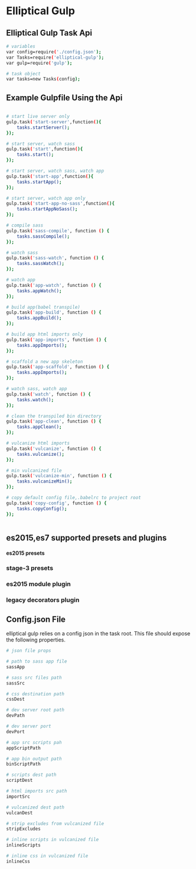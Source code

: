 # Elliptical Gulp

## Elliptical Gulp Task Api

```bash
# variables
var config=require('./config.json');
var Tasks=require('elliptical-gulp');
var gulp=require('gulp');

# task object
var tasks=new Tasks(config);

```

## Example Gulpfile Using the Api

``` bash

# start live server only
gulp.task('start-server',function(){
    tasks.startServer();
});

# start server, watch sass
gulp.task('start',function(){
    tasks.start();
});

# start server, watch sass, watch app
gulp.task('start-app',function(){
    tasks.startApp();
});

# start server, watch app only
gulp.task('start-app-no-sass',function(){
    tasks.startAppNoSass();
});

# compile sass
gulp.task('sass-compile', function () {
    tasks.sassCompile();
});

# watch sass
gulp.task('sass-watch', function () {
    tasks.sassWatch();
});

# watch app
gulp.task('app-watch', function () {
    tasks.appWatch();
});

# build app(babel transpile)
gulp.task('app-build', function () {
    tasks.appBuild();
});

# build app html imports only
gulp.task('app-imports', function () {
    tasks.appImports();
});

# scaffold a new app skeleton
gulp.task('app-scaffold', function () {
    tasks.appImports();
});

# watch sass, watch app
gulp.task('watch', function () {
    tasks.watch();
});

# clean the transpiled bin directory
gulp.task('app-clean', function () {
    tasks.appClean();
});

# vulcanize html imports
gulp.task('vulcanize', function () {
    tasks.vulcanize();
});

# min vulcanized file
gulp.task('vulcanize-min', function () {
    tasks.vulcanizeMin();
});

# copy default config file,.babelrc to project root
gulp.task('copy-config', function () {
    tasks.copyConfig();
});



```

## es2015,es7 supported presets and plugins

#### es2015 presets
### stage-3 presets
### es2015 module plugin
### legacy decorators plugin




## Config.json File

elliptical gulp relies on a config json in the task root. This file should expose the following properties.

``` bash
# json file props

# path to sass app file
sassApp

# sass src files path
sassSrc

# css destination path
cssDest

# dev server root path
devPath

# dev server port
devPort

# app src scripts pah
appScriptPath

# app bin output path
binScriptPath

# scripts dest path
scriptDest

# html imports src path
importSrc

# vulcanized dest path
vulcanDest

# strip excludes from vulcanized file
stripExcludes

# inline scripts in vulcanized file
inlineScripts

# inline css in vulcanized file
inlineCss


```

